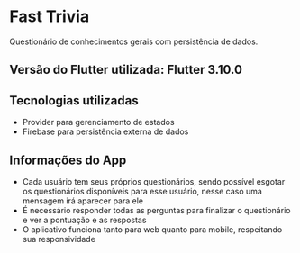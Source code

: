 # Fast Trivia

Questionário de conhecimentos gerais com persistência de dados.

## Versão do Flutter utilizada: Flutter 3.10.0

## Tecnologias utilizadas
  - Provider para gerenciamento de estados
  - Firebase para persistência externa de dados

## Informações do App
  - Cada usuário tem seus próprios questionários, sendo possível esgotar os questionários disponíveis para esse usuário, nesse caso uma mensagem irá aparecer para ele 
  - É necessário responder todas as perguntas para finalizar o questionário e ver a pontuação e as respostas
  - O aplicativo funciona tanto para web quanto para mobile, respeitando sua responsividade

